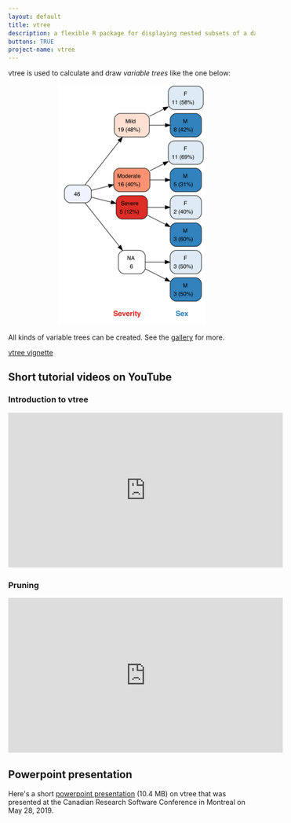 ```yaml
---
layout: default
title: vtree
description: a flexible R package for displaying nested subsets of a data frame
buttons: TRUE
project-name: vtree
---
```


vtree is used to calculate and draw *variable trees* like the one below:

<p style="text-align:center;"><img src="images/v1.png" width="300"></p>

All kinds of variable trees can be created. See the [gallery]([gallery.html) for more.

<a href="https://cran.r-project.org/web/packages/vtree/vignettes/vtree.html" class="btn">vtree vignette</a>


## Short tutorial videos on YouTube

### Introduction to vtree
<iframe width="560" height="315" src="https://www.youtube.com/embed/okcjcXpAOt4" frameborder="0" allow="accelerometer; autoplay; encrypted-media; gyroscope; picture-in-picture" allowfullscreen></iframe>

### Pruning
<iframe width="560" height="315" src="https://www.youtube.com/embed/iwa5yVG_AIA" frameborder="0" allow="accelerometer; autoplay; encrypted-media; gyroscope; picture-in-picture" allowfullscreen></iframe>

## Powerpoint presentation

Here's a short [powerpoint presentation](https://nbarrowman.github.io/vtree%20-%20An%20R%20Package%20for%20Calculating%20and%20Drawing%20Variable%20Trees.pptx) (10.4 MB) on vtree that was presented at the Canadian Research Software Conference in Montreal on May 28, 2019.
